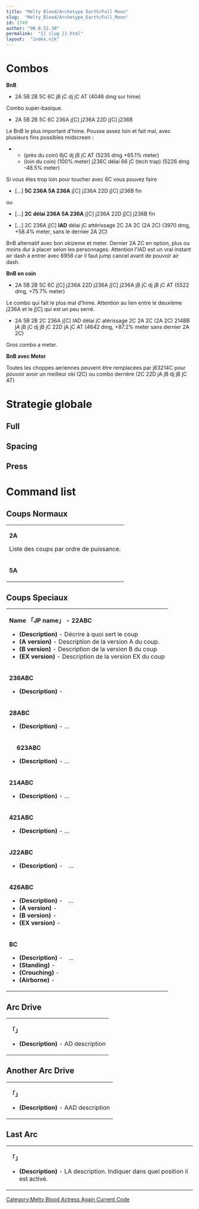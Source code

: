 ```yaml
---
title: "Melty Blood/Archetype Earth/Full Moon"
slug:  "Melty_Blood/Archetype_Earth/Full_Moon"
id: 1749
author: "90.0.52.30"
permalink:  "{{ slug }}.html"
layout:  "index.njk"
---
```


# Combos

**BnB**

- 2A 5B 2B 5C 6C jB jC dj jC AT (4046 dmg sur hime)

Combo super-basique.

- 2A 5B 2B 5C 6C 236A j\[C\] j236A 22D j\[C\] j236B

Le BnB le plus important d'hime. Pousse assez loin et fait mal, avec
plusieurs fins possibles midscreen :

- - (près du coin) 6jC dj jB jC AT (5235 dmg +65.1% meter)
  - (loin du coin) (100% meter) j236C délai 66 jC (tech trap) (5226 dmg
    -48.5% meter)

Si vous êtes trop loin pour toucher avec 6C vous pouvez faire

- \[...\] **5C 236A 5A 236A** j\[C\] j236A 22D j\[C\] j236B fin

ou

- \[...\] **2C délai 236A 5A 236A** j\[C\] j236A 22D j\[C\] j236B fin

<!-- -->

- \[...\] 2C 236A j\[C\] **IAD** délai jC attérissage 2C 2A 2C (2A 2C)
  (3970 dmg, +58.4% meter, sans le dernier 2A 2C)

BnB alternatif avec bon okizeme et meter. Dernier 2A 2C en option, plus
ou moins dur à placer selon les personnages. Attention l'IAD est un vrai
instant air dash à entrer avec 6956 car il faut jump cancel avant de
pouvoir air dash.

**BnB en coin**

- 2A 5B 2B 5C 6C j\[C\] j236A 22D j236A j\[C\] j236A jB jC dj jB jC AT
  (5522 dmg, +75.7% meter)

Le combo qui fait le plus mal d'hime. Attention au lien entre le
deuxième j236A et le j\[C\] qui est un peu serré.

- 2A 5B 2B 2C 236A j\[C\] IAD délai jC atérissage 2C 2A 2C (2A 2C) 214BB
  jA jB jC dj jB jC 22D jA jC AT (4642 dmg, +87.2% meter sans dernier 2A
  2C)

Gros combo a meter.

**BnB avec Meter**

Toutes les choppes aeriennes peuvent être remplacées par j63214C pour
pouvoir avoir un meilleur oki (2C) ou combo derrière (2C 22D jA jB dj jB
jC AT)

# Strategie globale

## Full

## Spacing

## Press

# Command list

## Coups Normaux

<table>
<tbody>
<tr class="odd">
<td><p><strong>2A</strong></p>
<p>Liste des coups par ordre de puissance.</p></td>
</tr>
<tr class="even">
<td><p><strong>5A</strong></p></td>
</tr>
</tbody>
</table>

## Coups Speciaux

<table>
<tbody>
<tr class="odd">
<td><p><strong>Name 「JP name」 - 22ABC</strong></p>
<ul>
<li><strong>(Description)</strong> - Décrire à quoi sert le coup</li>
<li><strong>(A version)</strong> - Description de la version A du
coup.</li>
<li><strong>(B version)</strong> - Description de la version B du
coup</li>
<li><strong>(EX version)</strong> - Description de la version EX du
coup</li>
</ul></td>
</tr>
<tr class="even">
<td><p><strong>236ABC</strong></p>
<ul>
<li><strong>(Description)</strong> -</li>
</ul></td>
</tr>
<tr class="odd">
<td><p><strong>28ABC</strong></p>
<ul>
<li><strong>(Description)</strong> - ...</li>
</ul></td>
</tr>
<tr class="even">
<td><p><strong>　 623ABC</strong></p>
<ul>
<li><strong>(Description)</strong> - ...</li>
</ul></td>
</tr>
<tr class="odd">
<td><p><strong>214ABC</strong></p>
<ul>
<li><strong>(Description)</strong> - ...</li>
</ul></td>
</tr>
<tr class="even">
<td><p><strong>421ABC</strong></p>
<ul>
<li><strong>(Description)</strong> - ...</li>
</ul></td>
</tr>
<tr class="odd">
<td><p><strong>J22ABC</strong></p>
<ul>
<li><strong>(Description)</strong> -　...</li>
</ul></td>
</tr>
<tr class="even">
<td><p><strong>426ABC</strong></p>
<ul>
<li><strong>(Description)</strong> -　...</li>
<li><strong>(A version)</strong> -</li>
<li><strong>(B version)</strong> -</li>
<li><strong>(EX version)</strong> -</li>
</ul></td>
</tr>
<tr class="odd">
<td><p><strong>BC</strong></p>
<ul>
<li><strong>(Description)</strong> -　...</li>
<li><strong>(Standing)</strong> -</li>
<li><strong>(Crouching)</strong> -</li>
<li><strong>(Airborne)</strong> -</li>
</ul></td>
</tr>
</tbody>
</table>

## Arc Drive

<table>
<tbody>
<tr class="odd">
<td><p><strong>「」</strong></p>
<ul>
<li><strong>(Description)</strong> - AD description</li>
</ul></td>
</tr>
</tbody>
</table>

## Another Arc Drive

<table>
<tbody>
<tr class="odd">
<td><p><strong>「」</strong></p>
<ul>
<li><strong>(Description)</strong> - AAD description</li>
</ul></td>
</tr>
</tbody>
</table>

## Last Arc

<table>
<tbody>
<tr class="odd">
<td><p><strong>「」</strong></p>
<ul>
<li><strong>(Description)</strong> - LA description. Indiquer dans quel
position il est activé.</li>
</ul></td>
</tr>
</tbody>
</table>

[Category:Melty Blood Actress Again Current
Code](Category:Melty_Blood_Actress_Again_Current_Code "wikilink")
